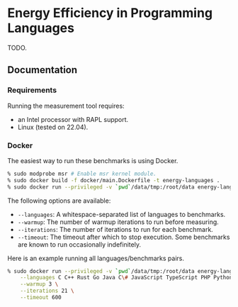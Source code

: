 # Energy Efficiency in Programming Languages

TODO.

## Documentation

### Requirements

Running the measurement tool requires:
 -  an Intel processor with RAPL support.
 -  Linux (tested on 22.04).

### Docker

The easiest way to run these benchmarks is using Docker.
```bash
% sudo modprobe msr # Enable msr kernel module.
% sudo docker build -f docker/main.Dockerfile -t energy-languages .
% sudo docker run --privileged -v `pwd`/data/tmp:/root/data energy-languages [OPTIONS]
```

The following options are available:
 -  `--languages`: A whitespace-separated list of languages to benchmarks.
 -  `--warmup`: The number of warmup iterations to run before measuring.
 -  `--iterations`: The number of iterations to run for each benchmark.
 -  `--timeout`: The timeout after which to stop execution. Some benchmarks are known to run occasionally indefinitely.

Here is an example running all languages/benchmarks pairs.
```bash
% sudo docker run --privileged -v `pwd`/data/tmp:/root/data energy-languages \
    --languages C C++ Rust Go Java C\# JavaScript TypeScript PHP Python \
	--warmup 3 \
	--iterations 21 \
	--timeout 600
```
